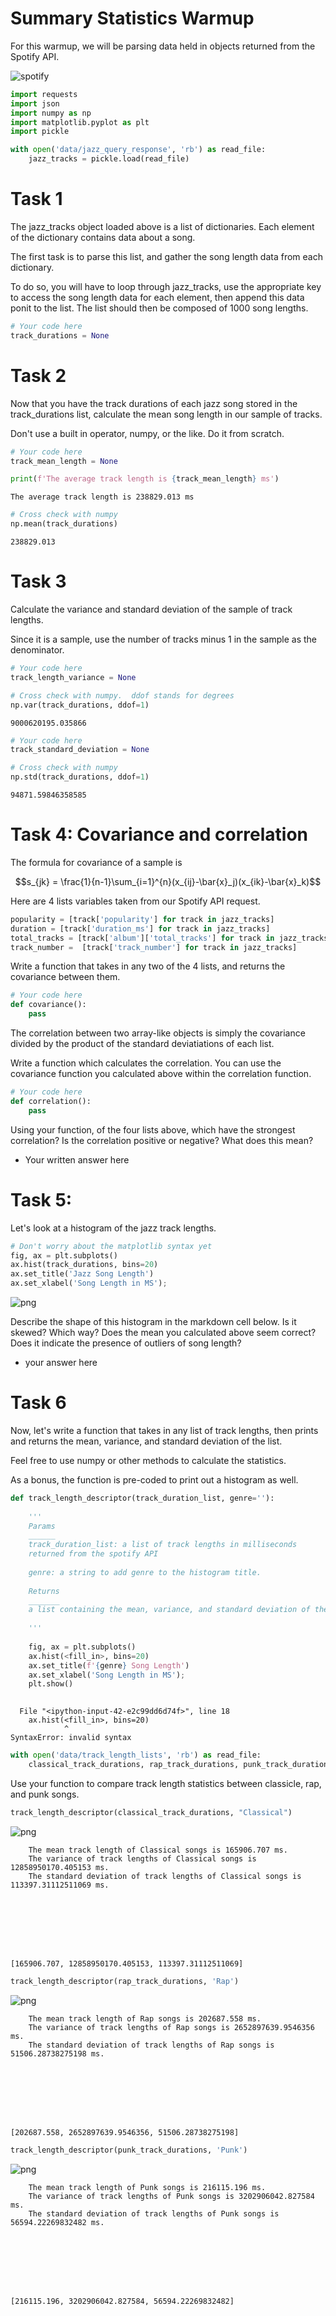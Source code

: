 
# Summary Statistics Warmup

For this warmup, we will be parsing data held in objects returned from the Spotify API.  

![spotify](https://developer.spotify.com/assets/branding-guidelines/logo@2x.png)


```python
import requests
import json
import numpy as np
import matplotlib.pyplot as plt
import pickle
```


```python
with open('data/jazz_query_response', 'rb') as read_file:
    jazz_tracks = pickle.load(read_file)
```

# Task 1

The jazz_tracks object loaded above is a list of dictionaries. Each element of the dictionary contains data about a song. 

The first task is to parse this list, and gather the song length data from each dictionary.  

To do so, you will have to loop through jazz_tracks, use the appropriate key to access the song length data for each element, then append this data ponit to the list.  The list should then be composed of 1000 song lengths.


```python
# Your code here
track_durations = None
```

# Task 2

Now that you have the track durations of each jazz song stored in the track_durations list,  calculate the mean song length in our sample of tracks.

Don't use a built in operator, numpy, or the like.  Do it from scratch.



```python
# Your code here
track_mean_length = None
```


```python
print(f'The average track length is {track_mean_length} ms')
```

    The average track length is 238829.013 ms



```python
# Cross check with numpy
np.mean(track_durations)
```




    238829.013



# Task 3
Calculate the variance and standard deviation of the sample of track lengths. 

Since it is a sample, use the number of tracks minus 1 in the sample as the denominator.


```python
# Your code here
track_length_variance = None
```


```python
# Cross check with numpy.  ddof stands for degrees
np.var(track_durations, ddof=1)
```




    9000620195.035866




```python
# Your code here
track_standard_deviation = None

```


```python
# Cross check with numpy
np.std(track_durations, ddof=1)
```




    94871.59846358585



# Task 4: Covariance and correlation

The formula for covariance of a sample is  

$$s_{jk} = \frac{1}{n-1}\sum_{i=1}^{n}(x_{ij}-\bar{x}_j)(x_{ik}-\bar{x}_k)$$

Here are 4 lists variables taken from our Spotify API request.


```python
popularity = [track['popularity'] for track in jazz_tracks]
duration = [track['duration_ms'] for track in jazz_tracks]
total_tracks = [track['album']['total_tracks'] for track in jazz_tracks]
track_number =  [track['track_number'] for track in jazz_tracks]
```

Write a function that takes in any two of the 4 lists, and returns the covariance between them.


```python
# Your code here
def covariance():
    pass
```

The correlation between two array-like objects is simply the covariance divided by the product of the standard deviatiations of each list.

Write a function which calculates the correlation.  You can use the covariance function you calculated above within the correlation function.


```python
# Your code here
def correlation():
    pass
```

Using your function, of the four lists above, which have the strongest correlation?  Is the correlation positive or negative? What does this mean?

- Your written answer here

# Task 5:

Let's look at a histogram of the jazz track lengths.


```python
# Don't worry about the matplotlib syntax yet
fig, ax = plt.subplots()
ax.hist(track_durations, bins=20)
ax.set_title('Jazz Song Length')
ax.set_xlabel('Song Length in MS');
```


![png](index_files/index_29_0.png)


Describe the shape of this histogram in the markdown cell below. Is it skewed? Which way? Does the mean you calculated above seem correct? Does it indicate the presence of outliers of song length?

- your answer here
>


# Task 6

Now, let's write a function that takes in any list of track lengths, then prints and returns the mean, variance, and standard deviation of the list.

Feel free to use numpy or other methods to calculate the statistics.

As a bonus, the function is pre-coded to print out a histogram as well.


```python
def track_length_descriptor(track_duration_list, genre=''):
    
    '''
    Params
    ______
    track_duration_list: a list of track lengths in milliseconds 
    returned from the spotify API
    
    genre: a string to add genre to the histogram title.
    
    Returns
    _______
    a list containing the mean, variance, and standard deviation of the tracks
    
    '''
    
    fig, ax = plt.subplots()
    ax.hist(<fill_in>, bins=20)
    ax.set_title(f'{genre} Song Length')
    ax.set_xlabel('Song Length in MS');
    plt.show()
    

```


      File "<ipython-input-42-e2c99dd6d74f>", line 18
        ax.hist(<fill_in>, bins=20)
                ^
    SyntaxError: invalid syntax




```python
with open('data/track_length_lists', 'rb') as read_file:
    classical_track_durations, rap_track_durations, punk_track_durations = pickle.load(read_file)
```

Use your function to compare track length statistics between classicle, rap, and punk songs.  


```python
track_length_descriptor(classical_track_durations, "Classical")
```


![png](index_files/index_36_0.png)


    
        The mean track length of Classical songs is 165906.707 ms.
        The variance of track lengths of Classical songs is 12858950170.405153 ms.
        The standard deviation of track lengths of Classical songs is 113397.31112511069 ms.
        
        
        





    [165906.707, 12858950170.405153, 113397.31112511069]




```python
track_length_descriptor(rap_track_durations, 'Rap')
```


![png](index_files/index_37_0.png)


    
        The mean track length of Rap songs is 202687.558 ms.
        The variance of track lengths of Rap songs is 2652897639.9546356 ms.
        The standard deviation of track lengths of Rap songs is 51506.28738275198 ms.
        
        
        





    [202687.558, 2652897639.9546356, 51506.28738275198]




```python
track_length_descriptor(punk_track_durations, 'Punk')
```


![png](index_files/index_38_0.png)


    
        The mean track length of Punk songs is 216115.196 ms.
        The variance of track lengths of Punk songs is 3202906042.827584 ms.
        The standard deviation of track lengths of Punk songs is 56594.22269832482 ms.
        
        
        





    [216115.196, 3202906042.827584, 56594.22269832482]



